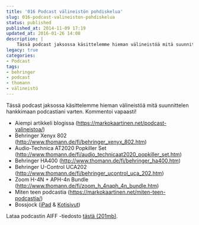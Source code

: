 ```yaml
---
title: '016 Podcast välineistön pohdiskelua'
slug: 016-podcast-valineiston-pohdiskelua
status: published
published_at: 2014-11-09 17:19
updated_at: 2016-01-26 14:08
description: |
    Tässä podcast jaksossa käsittelemme hieman välineistöä mitä suunnittelen hankkimaan podcastiani varten. Kommentoi vapaasti! Aiempi artikkeli blogissa (https://markokaartinen.net/podcast-valineistoa/) Behringer Xenyx 802 (http://www.thomann.de/fi/behringer_xenyx_802.htm) Audio-Technica AT2020 Popkiller Set (http://www.thomann.de/fi/audio_technicaat2020_popkiller_set.htm) Behringer HA400 (http://www.thomann.de/fi/behringer_ha400.htm) Behringer U-Control UCA202 (http://www.thomann.de/fi/behringer_ucontrol_uca_202.htm) Zoom H-4N + APH-4n Bundle (http://www.thomann.de/fi/zoom_h_4naph_4n_bundle.htm) Miten teen podcastia (https://markokaartinen.net/miten-teen-podcastia/) Bossjock (iPad & Kotisivut) Lataa podcastin AIFF -tiedosto tästä (201mb).
legacy: true
categories:
- Podcast
tags:
- behringer
- podcast
- thomann
- välineistö
---
```


<p>Tässä podcast jaksossa käsittelemme hieman välineistöä mitä suunnittelen hankkimaan podcastiani varten. Kommentoi vapaasti!</p>
<ul>
<li>Aiempi artikkeli blogissa (<a href="https://markokaartinen.net/podcast-valineistoa/" target="_blank">https://markokaartinen.net/podcast-valineistoa/</a>)</li>
<li>Behringer Xenyx 802 (<a href="http://www.thomann.de/fi/behringer_xenyx_802.htm?partner_id=78510" target="_blank">http://www.thomann.de/fi/behringer_xenyx_802.htm</a>)</li>
<li>Audio-Technica AT2020 Popkiller Set (<a href="http://www.thomann.de/fi/audio_technicaat2020_popkiller_set.htm?partner_id=78510" target="_blank">http://www.thomann.de/fi/audio_technicaat2020_popkiller_set.htm</a>)</li>
<li>Behringer HA400 (<a href="http://www.thomann.de/fi/behringer_ha400.htm?partner_id=78510" target="_blank">http://www.thomann.de/fi/behringer_ha400.htm</a>)</li>
<li>Behringer U-Control UCA202 (<a href="http://www.thomann.de/fi/behringer_ucontrol_uca_202.htm?partner_id=78510" target="_blank">http://www.thomann.de/fi/behringer_ucontrol_uca_202.htm</a>)</li>
<li>Zoom H-4N + APH-4n Bundle (<a href="http://www.thomann.de/fi/zoom_h_4naph_4n_bundle.htm?partner_id=78510" target="_blank">http://www.thomann.de/fi/zoom_h_4naph_4n_bundle.htm</a>)</li>
<li>Miten teen podcastia (<a href="https://markokaartinen.net/miten-teen-podcastia/" target="_blank">https://markokaartinen.net/miten-teen-podcastia/</a>)</li>
<li>Bossjock (<a href="https://itunes.apple.com/fi/app/bossjock-studio/id531205021?mt=8&amp;uo=4&amp;at=11luw8" target="_blank">iPad</a> &amp; <a href="http://bossjockstudio.com/" target="_blank">Kotisivut</a>)</li>
</ul>
<p>Lataa podcastin AIFF -tiedosto <a href="https://markokaartinen.net/2014-11-09-16-40-19.aif" target="_blank">tästä (201mb)</a>.</p>